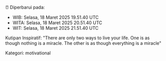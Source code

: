 ⏰ Diperbarui pada:
- WIB: Selasa, 18 Maret 2025 19.51.40 UTC
- WITA: Selasa, 18 Maret 2025 20.51.40 UTC
- WIT: Selasa, 18 Maret 2025 21.51.40 UTC

Kutipan Inspiratif:
"There are only two ways to live your life. One is as though nothing is a miracle. The other is as though everything is a miracle"


Kategori: motivational

